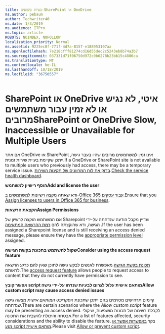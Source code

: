 ```yaml
---
title: בעיות ביצועים-SharePoint או OneDrive
ms.author: pebaum
author: Techwriter40
ms.date: 1/3/2019
ms.audience: ITPro
ms.topic: article
ROBOTS: NOINDEX, NOFOLLOW
localization_priority: Normal
ms.assetid: 9225ec0f-771f-4d7a-8157-e188953107aa
ms.openlocfilehash: 7e218cfff81274cd16d55dec2c5243eb8b74a3b7
ms.sourcegitcommit: 037331d71f06750d972c0b6278b23bb15c4806ca
ms.translationtype: MT
ms.contentlocale: he-IL
ms.lasthandoff: 10/18/2019
ms.locfileid: "36750557"
---
```

# <a name="sharepoint-or-onedrive-slow-inaccessible-or-unavailable-for-multiple-users"></a><span data-ttu-id="7129c-102">SharePoint או OneDrive איטי, לא נגיש או לא זמין עבור משתמשים מרובים</span><span class="sxs-lookup"><span data-stu-id="7129c-102">SharePoint or OneDrive Slow, Inaccessible or Unavailable for Multiple Users</span></span>

<span data-ttu-id="7129c-103">אם אתר OneDrive או SharePoint אינו זמין למשתמשים מרובים שהיו בעבר גישה, ייתכן שקיימת בעיית שירות זמנית.</span><span class="sxs-lookup"><span data-stu-id="7129c-103">If a OneDrive or SharePoint site is not available to multiple users who previously had access, there may be a temporary service issue.</span></span> <span data-ttu-id="7129c-104">[בדוק את לוח המחוונים של תקינות השירות](https://portal.office.com/adminportal/home#/servicehealth).</span><span class="sxs-lookup"><span data-stu-id="7129c-104">[Check the service health dashboard](https://portal.office.com/adminportal/home#/servicehealth).</span></span>

<span data-ttu-id="7129c-105">**הוסף רישיון למשתמש**</span><span class="sxs-lookup"><span data-stu-id="7129c-105">**Add and license the user**</span></span>

<span data-ttu-id="7129c-106">ודא שאתה [מקצה רשיונות למשתמשים ב-Office 365 עבור עסקים](https://docs.microsoft.com/office365/admin/subscriptions-and-billing/assign-licenses-to-users?view=o365-worldwide&amp;tabs=One).</span><span class="sxs-lookup"><span data-stu-id="7129c-106">Ensure that you [Assign licenses to users in Office 365 for business](https://docs.microsoft.com/office365/admin/subscriptions-and-billing/assign-licenses-to-users?view=o365-worldwide&amp;tabs=One).</span></span>


<span data-ttu-id="7129c-107">**הקצאת הרשאות**</span><span class="sxs-lookup"><span data-stu-id="7129c-107">**Assign Permissions**</span></span>

<span data-ttu-id="7129c-108">אם המשתמש הוקצה לרשיון של Sharepoint ועדיין מקבל הודעה שנדחתה על-ידי הגישה, ודא שהוקצתה להם [רמת ההרשאה המתאימה](https://docs.microsoft.com/sharepoint/understanding-permission-levels) .</span><span class="sxs-lookup"><span data-stu-id="7129c-108">If the user has been assigned a Sharepoint license and is still receiving an access denied message, please ensure they have the [appropriate permission level](https://docs.microsoft.com/sharepoint/understanding-permission-levels) assigned.</span></span>

<span data-ttu-id="7129c-109">**שקול להשתמש בתכונת בקשת הגישה**</span><span class="sxs-lookup"><span data-stu-id="7129c-109">**Consider using the access request feature**</span></span>

<span data-ttu-id="7129c-110">[תכונת בקשת הגישה](https://support.office.com/article/Set-up-and-manage-access-requests-94B26E0B-2822-49D4-929A-8455698654B3) מאפשרת לאנשים לבקש גישה לתוכן שאין להם כרגע הרשאה לראותם.</span><span class="sxs-lookup"><span data-stu-id="7129c-110">The [access request feature](https://support.office.com/article/Set-up-and-manage-access-requests-94B26E0B-2822-49D4-929A-8455698654B3) allows people to request access to content that they do not currently have permission to see.</span></span>

<span data-ttu-id="7129c-111">**אפשר קובץ script מותאם אישית עלול לגרום לבעיות שנדחו על-ידי גישה**</span><span class="sxs-lookup"><span data-stu-id="7129c-111">**Allow custom script may cause access denied issues**</span></span>

<span data-ttu-id="7129c-112">קיימים תרחישים מסוימים בהם ייתכן שתכונת *הסקריפט המותאם אישית* מציגה גישה שנדחתה.</span><span class="sxs-lookup"><span data-stu-id="7129c-112">There are certain scenarios where the *Allow custom script* feature may be presenting an access denied.</span></span> <span data-ttu-id="7129c-113">לקבלת רשימה של תכונות מושפעות, שיקולי אבטחה והיכולת להשבית את התכונה.</span><span class="sxs-lookup"><span data-stu-id="7129c-113">For a list of features affected, security considerations and the ability to disable the feature.</span></span> <span data-ttu-id="7129c-114">בקר [באפשרות אפשר או מנע script מותאם אישית](https://docs.microsoft.com/sharepoint/allow-or-prevent-custom-script).</span><span class="sxs-lookup"><span data-stu-id="7129c-114">Please visit [Allow or prevent custom script](https://docs.microsoft.com/sharepoint/allow-or-prevent-custom-script).</span></span>

